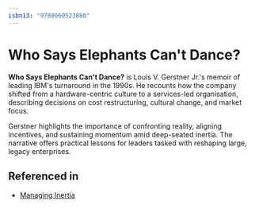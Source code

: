 ```yaml
---
isbn13: "9780060523800"
---
```


# Who Says Elephants Can't Dance?

**Who Says Elephants Can't Dance?** is Louis V. Gerstner Jr.'s memoir of leading IBM's turnaround in the 1990s. He recounts how the company shifted from a hardware-centric culture to a services-led organisation, describing decisions on cost restructuring, cultural change, and market focus.

Gerstner highlights the importance of confronting reality, aligning incentives, and sustaining momentum amid deep-seated inertia. The narrative offers practical lessons for leaders tasked with reshaping large, legacy enterprises.

## Referenced in

- [Managing Inertia](/strategies/defensive/managing-inertia)
